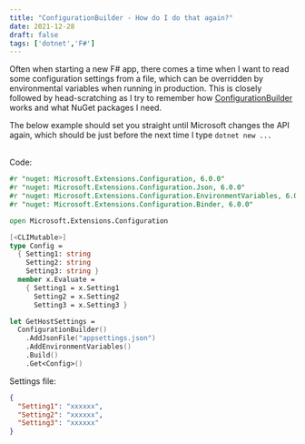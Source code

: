 ```yaml
---
title: "ConfigurationBuilder - How do I do that again?"
date: 2021-12-28
draft: false
tags: ['dotnet','F#']
---
```


Often when starting a new F# app, there comes a time when I want to read some configuration settings from a file, which can be overridden by environmental variables when running in production. This is closely followed by head-scratching as I try to remember how [ConfigurationBuilder](https://docs.microsoft.com/en-us/dotnet/api/microsoft.extensions.configuration.configurationbuilder?view=dotnet-plat-ext-6.0) works and what NuGet packages I need.

The below example should set you straight until Microsoft changes the API again, which should be just before the next time I type `dotnet new ...`
<br/><br/>

Code: 
```fsharp
#r "nuget: Microsoft.Extensions.Configuration, 6.0.0"
#r "nuget: Microsoft.Extensions.Configuration.Json, 6.0.0"
#r "nuget: Microsoft.Extensions.Configuration.EnvironmentVariables, 6.0.0"
#r "nuget: Microsoft.Extensions.Configuration.Binder, 6.0.0"

open Microsoft.Extensions.Configuration

[<CLIMutable>]
type Config =
  { Setting1: string
    Setting2: string
    Setting3: string }
  member x.Evaluate =
    { Setting1 = x.Setting1
      Setting2 = x.Setting2
      Setting3 = x.Setting3 }

let GetHostSettings =
  ConfigurationBuilder()
    .AddJsonFile("appsettings.json")
    .AddEnvironmentVariables()
    .Build()
    .Get<Config>()
```

Settings file:

```json
{
  "Setting1": "xxxxxx",
  "Setting2": "xxxxxx",
  "Setting3": "xxxxxx"
}
```

